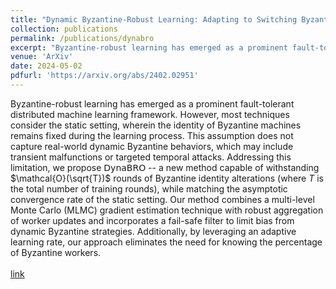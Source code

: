```yaml
---
title: "Dynamic Byzantine-Robust Learning: Adapting to Switching Byzantine Workers"
collection: publications
permalink: /publications/dynabro
excerpt: "Byzantine-robust learning has emerged as a prominent fault-tolerant distributed machine learning framework. However, most techniques consider the static setting, wherein the identity of Byzantine machines remains fixed during the learning process. This assumption does not capture real-world dynamic Byzantine behaviors, which may include transient malfunctions or targeted temporal attacks. Addressing this limitation, we propose 𝖣𝗒𝗇𝖺𝖡𝖱𝖮 -- a new method capable of withstanding $\mathcal{O}(\sqrt{T})$ rounds of Byzantine identity alterations (where $T$ is the total number of training rounds), while matching the asymptotic convergence rate of the static setting. Our method combines a multi-level Monte Carlo (MLMC) gradient estimation technique with robust aggregation of worker updates and incorporates a fail-safe filter to limit bias from dynamic Byzantine strategies. Additionally, by leveraging an adaptive learning rate, our approach eliminates the need for knowing the percentage of Byzantine workers.  <br> <br> <a href='https://arxiv.org/abs/2402.02951'>link</a> <br> <br>"
venue: 'ArXiv'
date: 2024-05-02
pdfurl: 'https://arxiv.org/abs/2402.02951'
---  
```

Byzantine-robust learning has emerged as a prominent fault-tolerant distributed machine learning framework. However, most techniques consider the static setting, wherein the identity of Byzantine machines remains fixed during the learning process. This assumption does not capture real-world dynamic Byzantine behaviors, which may include transient malfunctions or targeted temporal attacks. Addressing this limitation, we propose 𝖣𝗒𝗇𝖺𝖡𝖱𝖮 -- a new method capable of withstanding $\mathcal{O}(\sqrt{T})$ rounds of Byzantine identity alterations (where $T$ is the total number of training rounds), while matching the asymptotic convergence rate of the static setting. Our method combines a multi-level Monte Carlo (MLMC) gradient estimation technique with robust aggregation of worker updates and incorporates a fail-safe filter to limit bias from dynamic Byzantine strategies. Additionally, by leveraging an adaptive learning rate, our approach eliminates the need for knowing the percentage of Byzantine workers.  <br> <br> <a href='https://arxiv.org/abs/2402.02951'>link</a> <br> <br> 